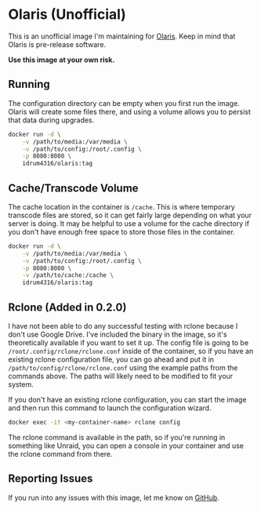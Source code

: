# Olaris (Unofficial)
This is an unofficial image I'm maintaining for [Olaris](https://gitlab.com/olaris/olaris-server). Keep in mind that Olaris is pre-release software.

**Use this image at your own risk.**

## Running
The configuration directory can be empty when you first run the image. Olaris will create some files there, and using a volume allows you to persist that data during upgrades.

```bash
docker run -d \
    -v /path/to/media:/var/media \
    -v /path/to/config:/root/.config \
    -p 8080:8080 \
    idrum4316/olaris:tag
```

## Cache/Transcode Volume
The cache location in the container is `/cache`. This is where temporary transcode files are stored, so it can get fairly large depending on what your server is doing. It may be helpful to use a volume for the cache directory if you don't have enough free space to store those files in the container.

```bash
docker run -d \
    -v /path/to/media:/var/media \
    -v /path/to/config:/root/.config \
    -p 8080:8080 \
    -v /path/to/cache:/cache \
    idrum4316/olaris:tag
```

## Rclone (Added in 0.2.0)
I have not been able to do any successful testing with rclone because I don't use Google Drive. I've included the binary in the image, so it's theoretically available if you want to set it up. The config file is going to be `/root/.config/rclone/rclone.conf` inside of the container, so if you have an existing rclone configuration file, you can go ahead and put it in `/path/to/config/rclone/rclone.conf` using the example paths from the commands above. The paths will likely need to be modified to fit your system.

If you don't have an existing rclone configuration, you can start the image and then run this command to launch the configuration wizard.

```bash
docker exec -it <my-container-name> rclone config
```

The rclone command is available in the path, so if you're running in something like Unraid, you can open a console in your container and use the rclone command from there.

## Reporting Issues
If you run into any issues with this image, let me know on [GitHub](https://github.com/idrum4316/olaris-docker).
